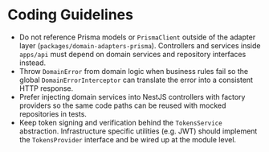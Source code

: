 # Coding Guidelines

- Do not reference Prisma models or `PrismaClient` outside of the adapter layer (`packages/domain-adapters-prisma`). Controllers and services inside `apps/api` must depend on domain services and repository interfaces instead.
- Throw `DomainError` from domain logic when business rules fail so the global `DomainErrorInterceptor` can translate the error into a consistent HTTP response.
- Prefer injecting domain services into NestJS controllers with factory providers so the same code paths can be reused with mocked repositories in tests.
- Keep token signing and verification behind the `TokensService` abstraction. Infrastructure specific utilities (e.g. JWT) should implement the `TokensProvider` interface and be wired up at the module level.
